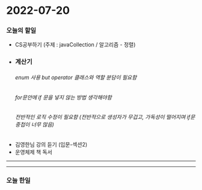 2022-07-20
==========

### 오늘의 할일
 * CS공부하기 (주제 : javaCollection / 알고리즘 - 정렬)
 * ### 계산기
    ###### enum 사용 but operator 클래스와 역할 분담이 필요함
    ###### for문안에 if 문을 넣지 않는 방법 생각해야함
    ###### 전반적인 로직 수정이 필요함 (전반적으로 생성자가 무겁고, 가독성이 떨어지며 if문 중첩이 너무 많음)
 * 김영한님 강의 듣기 (입문-섹션2)
 * 운영체제 책 독서

<hr/>
<hr/>

### 오늘 한일

<br/>